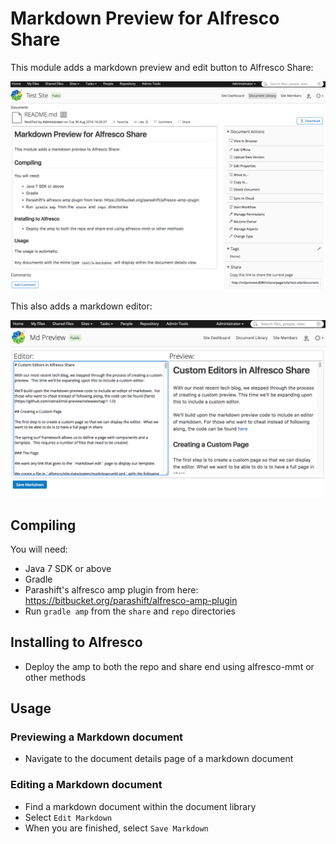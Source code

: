 # Markdown Preview for Alfresco Share

This module adds a markdown preview and edit button to Alfresco Share:

![](markdown-preview.png)

This also adds a markdown editor:

![](markdown-editor.png)

## Compiling

You will need:

* Java 7 SDK or above
* Gradle
* Parashift's alfresco amp plugin from here: https://bitbucket.org/parashift/alfresco-amp-plugin
* Run `gradle amp` from the `share` and `repo` directories

## Installing to Alfresco

* Deploy the amp to both the repo and share end using alfresco-mmt or other methods

## Usage

### Previewing a Markdown document

* Navigate to the document details page of a markdown document


### Editing a Markdown document

* Find a markdown document within the document library
* Select `Edit Markdown`
* When you are finished, select `Save Markdown`

